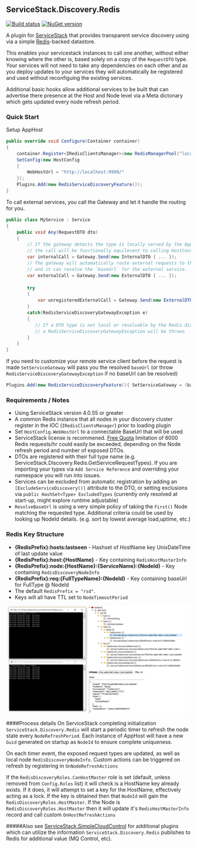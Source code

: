 ## ServiceStack.Discovery.Redis
[![Build status](https://ci.appveyor.com/api/projects/status/github/rsafier/ServiceStack.Discovery.Redis?branch=master&svg=true)](https://ci.appveyor.com/project/rsafier/servicestack-discovery-redis)
[![NuGet version](https://badge.fury.io/nu/ServiceStack.Discovery.Redis.svg)](https://badge.fury.io/nu/ServiceStack.Discovery.Redis)

A plugin for [ServiceStack](https://servicestack.net/) that provides transparent service discovery using via a simple [Redis](http://redis.io)-backed datastore.

This enables your servicestack instances to call one another, without either knowing where the other is, based solely on a copy of the `RequestDTO` type. Your services will not need to take any dependencies on each other and as you deploy updates to your services they will automatically be registered and used without reconfiguing the existing services.

Additional basic hooks allow additional services to be built that can advertise there presence at the Host and Node level via a Meta dictonary which gets updated every node refresh period.
### Quick Start
Setup AppHost
```c#
public override void Configure(Container container)
{
    container.Register<IRedisClientsManager>(new RedisManagerPool("localhost:6379", new RedisPoolConfig { MaxPoolSize = 100, }));
    SetConfig(new HostConfig
    {
        WebHostUrl = "http://localhost:9999/"
    });
    Plugins.Add(new RedisServiceDiscoveryFeature());
}
```
To call external services, you call the Gateway and let it handle the routing for you.
```c#
public class MyService : Service
{
    public void Any(RequestDTO dto)
    {
        // If the gateway detects the type is locally served by the AppHost instance
        // the call will be functionally equilevent to calling HostContext.AppHost.ExecuteService(req) directly
        var internalCall = Gateway.Send(new InternalDTO { ... });
        // The gateway will automatically route external requests to the correct service if the type is not local
        // and it can resolve the `baseUrl` for the external service.
        var externalCall = Gateway.Send(new ExternalDTO { ... });
        
        try 
        {
            var unregisteredExternalCall = Gateway.Send(new ExternalDTOWithNoActiveNodesOnline());
        }
        catch(RedisServiceDiscoveryGatewayException e) 
        {
           // If a DTO type is not local or resolvable by the Redis discovery process 
           // a RedisServiceDiscoveryGatewayException will be thrown
        }
    }
}
```
If you need to customize your remote service client before the request is made `SetServiceGateway` will pass you the resolved `baseUrl` (or throw `RedisServiceDiscoveryGatewayException` if no baseUrl can be resolved)
```c#
Plugins.Add(new RedisServiceDiscoveryFeature(){ SetServiceGateway = (baseUrl) => new JsonServiceClient(baseUrl) { UserAgent = "Custom User Agent" }});
```

### Requirements / Notes
- Using ServiceStack version 4.0.55 or greater
- A common Redis instance that all nodes in your discovery cluster register in the IOC (`IRedisClientsManager`) prior to loading plugin
- Set `HostConfig.WebHostUrl` to a connectable BaseUrl that will be used 
- ServiceStack license is recommened. [Free Quota](https://servicestack.net/download#free-quotas) limitation of 6000 Redis requests/hr could easily be exceeded, depending on the Node refresh period and number of exposed DTOs.
- DTOs are registered with their full type name (e.g. ServiceStack.Discovery.Redis.GetServiceRequestTypes). If you are importing your types via `Add Service Reference` and overriding your namespace you will run into issues.
- Services can be excluded from automatic registration by adding an `[ExcludeServiceDiscovery()]` attribute to the DTO, or setting exclusions via `public HashSet<Type> ExcludedTypes` (currently only resolved at start-up, might explore runtime adjustable)
- `ResolveBaseUrl` is using a very simple policy of taking the `First()` Node matching the requested type. Additional criteria could be used by looking up NodeId details. (e.g. sort by lowest average load,uptime, etc.)


### Redis Key Structure
- **{RedisPrefix}:hosts:lastseen** - Hashset  of HostName key UnixDateTime of last update value
- **{RedisPrefix}:host:{HostName}** - Key  containing `RedisHostMasterInfo`
- **{RedisPrefix}:node:{HostName}:{ServiceName}:{NodeId}** - Key containing `RedisDiscoveryNodeInfo`
- **{RedisPrefix}:req:{FullTypeName}:{NodeId}** - Key containing baseUrl for FullType @ NodeId
- The default `RedisPrefix = "rsd"`.
- Keys will all have TTL set to `NodeTimeoutPeriod`

![Screen shot of test apps](images/SampleScreenshot.png)

####Process details
On ServiceStack completing initialization `ServiceStack.Discovery.Redis` will start a periodic timer to refresh the node state every `NodeRefreshPeriod`. Each instance of AppHost will have a new `Guid` generated on startup as `NodeId` to ensure complete uniqueness. 

On each timer event, the exposed request types are updated, as well as local node `RedisDiscoveryNodeInfo`. Custom actions can be triggered on refresh by registering in `OnNodeRefreshActions`

If the `RedisDiscoveryRoles.CanHostMaster` role is set (default, unless removed from `Config.Roles` list) it will check is a HostName key already exists. If it does, it will attempt to set a key for the HostName, effectively acting as a lock. If the key is obtained then that `NodeId` will gain the `RedisDiscoveryRoles.HostMaster`. If the Node is `RedisDiscoveryRoles.HostMaster` then it will update it's `RedisHostMasterInfo` record and call custom `OnHostRefreshActions`

#####Also see [ServiceStack.SimpleCloudControl](https://github.com/rsafier/ServiceStack.SimpleCloudControl) for additional plugins which can utilize the information `ServiceStack.Discovery.Redis` publishes to Redis for additional value (MQ Control, etc).